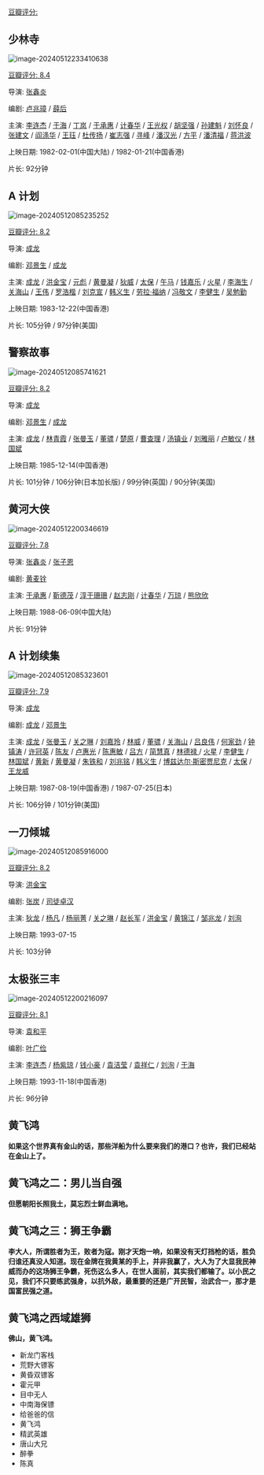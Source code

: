 

## 

[豆瓣评分: ]()

## 少林寺

![image-20240512233410638](./wuxia/image-20240512233410638.png)

[豆瓣评分: 8.4](https://movie.douban.com/subject/1301198/)

导演: [张鑫炎](https://movie.douban.com/celebrity/1274841/)

编剧: [卢兆璋](https://movie.douban.com/celebrity/1322413/) / [薛后](https://movie.douban.com/celebrity/1347791/)

主演: [李连杰](https://movie.douban.com/celebrity/1025146/) / [于海](https://movie.douban.com/celebrity/1312752/) / [丁岚](https://movie.douban.com/celebrity/1274837/) / [于承惠](https://movie.douban.com/celebrity/1316257/) / [计春华](https://movie.douban.com/celebrity/1275319/) / [王光权](https://movie.douban.com/celebrity/1340052/) / [胡坚强](https://movie.douban.com/celebrity/1322317/) / [孙建魁](https://movie.douban.com/celebrity/1319122/) / [刘怀良](https://movie.douban.com/celebrity/1347793/) / [张建文](https://movie.douban.com/celebrity/1347797/) / [阎涤华](https://movie.douban.com/celebrity/1347795/) / [王珏](https://movie.douban.com/celebrity/1316753/) / [杜传扬](https://movie.douban.com/celebrity/1347796/) / [崔志强](https://movie.douban.com/celebrity/1347794/) / [寻峰](https://movie.douban.com/celebrity/1335513/) / [潘汉光](https://movie.douban.com/celebrity/1347792/) / [方平](https://movie.douban.com/subject_search?search_text=方平) / [潘清福](https://movie.douban.com/celebrity/1322316/) / [蒋洪波](https://movie.douban.com/celebrity/1375281/)

上映日期: 1982-02-01(中国大陆) / 1982-01-21(中国香港)

片长: 92分钟

## A 计划

![image-20240512085235252](./wuxia/image-20240512085235252.png)

[豆瓣评分: 8.2](https://movie.douban.com/subject/1297909/)

导演: [成龙](https://movie.douban.com/celebrity/1054531/)

编剧: [邓景生](https://movie.douban.com/celebrity/1298905/) / [成龙](https://movie.douban.com/celebrity/1054531/)

主演: [成龙](https://movie.douban.com/celebrity/1054531/) / [洪金宝](https://movie.douban.com/celebrity/1055887/) / [元彪](https://movie.douban.com/celebrity/1163752/) / [黄曼凝](https://movie.douban.com/celebrity/1341914/) / [狄威](https://movie.douban.com/celebrity/1318441/) / [太保](https://movie.douban.com/celebrity/1312993/) / [午马](https://movie.douban.com/celebrity/1054282/) / [钱嘉乐](https://movie.douban.com/celebrity/1025476/) / [火星](https://movie.douban.com/celebrity/1033056/) / [李海生](https://movie.douban.com/celebrity/1274574/) / [关海山](https://movie.douban.com/celebrity/1289167/) / [王伟](https://movie.douban.com/celebrity/1274583/) / [罗浩楷](https://movie.douban.com/celebrity/1329430/) / [刘克宣](https://movie.douban.com/celebrity/1340134/) / [韩义生](https://movie.douban.com/celebrity/1341964/) / [劳拉·福纳](https://movie.douban.com/celebrity/1018950/) / [冯敬文](https://movie.douban.com/celebrity/1341397/) / [李健生](https://movie.douban.com/celebrity/1328406/) / [吴勉勤](https://movie.douban.com/celebrity/1326358/)

上映日期: 1983-12-22(中国香港)

片长: 105分钟 / 97分钟(美国)

## 警察故事

![image-20240512085741621](./wuxia/image-20240512085741621.png)

[豆瓣评分: 8.2](https://movie.douban.com/subject/1400868/)

导演: [成龙](https://movie.douban.com/celebrity/1054531/)

编剧: [邓景生](https://movie.douban.com/celebrity/1298905/) / [成龙](https://movie.douban.com/celebrity/1054531/)

主演: [成龙](https://movie.douban.com/celebrity/1054531/) / [林青霞](https://movie.douban.com/celebrity/1044746/) / [张曼玉](https://movie.douban.com/celebrity/1274231/) / [董骠](https://movie.douban.com/celebrity/1274446/) / [楚原](https://movie.douban.com/celebrity/1275401/) / [曹查理](https://movie.douban.com/celebrity/1275320/) / [汤镇业](https://movie.douban.com/celebrity/1028943/) / [刘雅丽](https://movie.douban.com/celebrity/1425124/) / [卢敏仪](https://movie.douban.com/celebrity/1318983/) / [林国斌](https://movie.douban.com/celebrity/1289293/)

上映日期: 1985-12-14(中国香港)

片长: 101分钟 / 106分钟(日本加长版) / 99分钟(英国) / 90分钟(美国)

## 黄河大侠

![image-20240512200346619](./wuxia/image-20240512200346619.png)

[豆瓣评分: 7.8](https://movie.douban.com/subject/1472019/)

导演: [张鑫炎](https://movie.douban.com/celebrity/1274841/) / [张子恩](https://movie.douban.com/celebrity/1275877/)

编剧: [黄麦铨](https://movie.douban.com/subject_search?search_text=黄麦铨)

主演: [于承惠](https://movie.douban.com/celebrity/1316257/) / [靳德茂](https://movie.douban.com/celebrity/1320042/) / [淳于珊珊](https://movie.douban.com/celebrity/1040352/) / [赵志刚](https://movie.douban.com/celebrity/1318014/) / [计春华](https://movie.douban.com/celebrity/1275319/) / [万琼](https://movie.douban.com/celebrity/1335474/) / [熊欣欣](https://movie.douban.com/celebrity/1033090/)

上映日期: 1988-06-09(中国大陆)

片长: 91分钟

## A 计划续集

![image-20240512085323601](./wuxia/image-20240512085323601.png)

[豆瓣评分: 7.9](https://movie.douban.com/subject/1299120/)

导演: [成龙](https://movie.douban.com/celebrity/1054531/)

编剧: [成龙](https://movie.douban.com/celebrity/1054531/) / [邓景生](https://movie.douban.com/celebrity/1298905/)

主演: [成龙](https://movie.douban.com/celebrity/1054531/) / [张曼玉](https://movie.douban.com/celebrity/1274231/) / [关之琳](https://movie.douban.com/celebrity/1028064/) / [刘嘉玲](https://movie.douban.com/celebrity/1036905/) / [林威](https://movie.douban.com/celebrity/1289306/) / [董骠](https://movie.douban.com/celebrity/1274446/) / [关海山](https://movie.douban.com/celebrity/1289167/) / [吕良伟](https://movie.douban.com/celebrity/1037706/) / [何家劲](https://movie.douban.com/celebrity/1014913/) / [钟镇涛](https://movie.douban.com/celebrity/1033223/) / [许冠英](https://movie.douban.com/celebrity/1023727/) / [陈友](https://movie.douban.com/celebrity/1028948/) / [卢惠光](https://movie.douban.com/celebrity/1032633/) / [陈惠敏](https://movie.douban.com/celebrity/1012699/) / [吕方](https://movie.douban.com/celebrity/1313496/) / [简慧真](https://movie.douban.com/celebrity/1014977/) / [林德禄 ](https://movie.douban.com/celebrity/1326068/)/ [火星](https://movie.douban.com/celebrity/1033056/) / [李健生](https://movie.douban.com/celebrity/1328406/) / [林国斌](https://movie.douban.com/celebrity/1289293/) / [黄新](https://movie.douban.com/celebrity/1342013/) / [黄曼凝](https://movie.douban.com/celebrity/1341914/) / [朱铁和](https://movie.douban.com/celebrity/1331124/) / [刘兆铭](https://movie.douban.com/celebrity/1313719/) / [韩义生](https://movie.douban.com/celebrity/1341964/) / [博兹达尔·斯密贾尼克](https://movie.douban.com/celebrity/1156008/) / [太保](https://movie.douban.com/celebrity/1312993/) / [王龙威](https://movie.douban.com/celebrity/1012747/)

上映日期: 1987-08-19(中国香港) / 1987-07-25(日本)

片长: 106分钟 / 101分钟(美国)

## 一刀倾城

![image-20240512085916000](./wuxia/image-20240512085916000.png)

[豆瓣评分: 8.2](https://movie.douban.com/subject/1299085/)

导演: [洪金宝](https://movie.douban.com/celebrity/1055887/)

编剧: [张炭](https://movie.douban.com/celebrity/1313457/) / [司徒卓汉](https://movie.douban.com/celebrity/1314905/)

主演: [狄龙](https://movie.douban.com/celebrity/1025426/) / [杨凡](https://movie.douban.com/celebrity/1336898/) / [杨丽菁](https://movie.douban.com/celebrity/1037356/) / [关之琳](https://movie.douban.com/celebrity/1028064/) / [赵长军](https://movie.douban.com/celebrity/1327076/) / [洪金宝](https://movie.douban.com/celebrity/1055887/) / [黄锦江](https://movie.douban.com/celebrity/1275605/) / [邹兆龙](https://movie.douban.com/celebrity/1022821/) / [刘洵](https://movie.douban.com/celebrity/1274304/)

上映日期: 1993-07-15

片长: 103分钟

## 太极张三丰

![image-20240512200216097](./wuxia/image-20240512200216097.png)

[豆瓣评分: 8.1](https://movie.douban.com/subject/1294561/)

导演: [袁和平](https://movie.douban.com/celebrity/1275026/)

编剧: [叶广俭](https://movie.douban.com/celebrity/1301507/)

主演: [李连杰](https://movie.douban.com/celebrity/1025146/) / [杨紫琼](https://movie.douban.com/celebrity/1022664/) / [钱小豪](https://movie.douban.com/celebrity/1005415/) / [袁洁莹](https://movie.douban.com/celebrity/1051082/) / [袁祥仁](https://movie.douban.com/celebrity/1301574/) / [刘洵](https://movie.douban.com/celebrity/1274304/) / [于海](https://movie.douban.com/celebrity/1312752/)

上映日期: 1993-11-18(中国香港)

片长: 96分钟

## 黄飞鸿



**如果这个世界真有金山的话，那些洋船为什么要来我们的港口？也许，我们已经站在金山上了。**

## 黄飞鸿之二：男儿当自强



**但愿朝阳长照我土，莫忘烈士鲜血满地。**

## 黄飞鸿之三：狮王争霸



**李大人，所谓胜者为王，败者为寇。刚才天炮一响，如果没有天灯挡枪的话，胜负归谁还真没人知道。现在金牌在我黄某的手上，并非我赢了，大人为了大显我民神威而办的这场狮王争霸，死伤这么多人，在世人面前，其实我们都输了。以小民之见，我们不只要练武强身，以抗外敌，最重要的还是广开民智，治武合一，那才是国富民强之道。**

## 黄飞鸿之西域雄狮



**佛山，黄飞鸿。**



- 新龙门客栈
- 荒野大镖客
- 黄昏双镖客
- 霍元甲
- 目中无人
- 中南海保镖
- 给爸爸的信
- 黄飞鸿
- 精武英雄
- 唐山大兄
- 醉拳
- 陈真